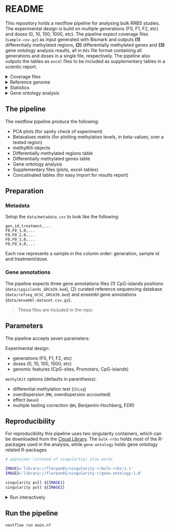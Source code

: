 # README

This repository holds a nextflow pipeline for analysing bulk RRBS studies. The experimental design is build on multiple generations (F0, F1, F2, etc) and doses (0, 10, 100, 1000, etc). The pipeline expect coverage files (`sample.cov.gz`) as input generated with Bismark and outputs **(1)** differentially methylated regions, **(2)** differentially methylated genes and **(3)** gene ontology analysis results, all in `Rds` file format containing all generations and doses in a single file, respectively. The pipeline also outputs the tables as `excel` files to be included as supplementary tables in a scientic report.

<details>
  <summary>Coverage files</summary>

>To generate methylation coverage files from sequencing files refer to [nf-core/methylseq pipeline](https://nf-co.re/methylseq/latest/)

</details>

<details>
  <summary>Reference genome</summary>

>This pipeline is per default setup for the [mouse genome (GRCm39)](https://www.ensembl.org/Mus_musculus/)

</details>

<details>
  <summary>Statistics</summary>

>Differentially methylated regions are identified with the R-package [`methylKit`](https://bioconductor.org/packages/release/bioc/html/methylKit.html), using logistic regression test and with overdispertion correction and calulating the generic mean methylation between groups. `FDR < 0.01` was used for multiple testing correction (Benjamini-Hochberg qvalue).

</details> 

<details>
  <summary>Gene ontology analysis</summary>


>To investigate if any biological functions, processes or pathways are enriched (over-represented) the _Over Representation Analysis (ORA)_ [Boyle et al., 2004](https://doi.org/10.1093/bioinformatics/bth456) method is used. ORA uses hypergeometric distribution and compares the differentially methylated genes with all genes in the dataset. The _p_-values are adjusted to _q_-values for multiple corretion (significance threshold `qvalue < 0.2`).

>Enrichment is analysed in three databases; (1) Gene Ontology (**GO**), (2) Kyoto Encyclopedia of Genes and Genomes (**KEGG**), and **Reactome** pathways. GO and KEGG enrichment are tested with the R-package [`clusterProfiler`](https://bioconductor.org/packages/release/bioc/html/clusterProfiler.html), [Yu et al., 2012](https://doi.org/10.1089/omi.2011.0118), [Wu et al., 2021](https://doi.org/10.1016/j.xinn.2021.100141). The reactome pathways are tested with the R-package [`ReactomePA`](https://bioconductor.org/packages/release/bioc/html/ReactomePA.html), [Yu et al., 2016](https://doi.org/10.1039/C5MB00663E). 

</details>

## The pipeline

The nextflow pipeline produce the following:

+ PCA plots (for sanity check of experiment)
+ Betavalues matrix (for plotting methylation levels, in beta-values, over a tested region)
+ methylKit-objects
+ Differentially methylated regions table
+ Differentially methylated genes table
+ Gene ontology analysis
+ Supplementary files (plots, excel-tables)
+ Concatinated tables (for easy import for results report)

## Preparation

### Metadata

Setup the `data/metadata.csv` to look like the following:

```csv
gen,id,treatment,...
F0,F0_1,0,...
F0,F0_2,0,...
F0,F0_3,0,...
F0,F0_4,0,...
```

Each row represents a sample in the column order: generation, sample id and treatment/dose.

### Gene annotations

The pipeline expects three gene annotations files (1) CpG-islands positions (`data/cpgislands_GRCm39.bed`), (2) curated reference sequencing database (`data/refseq_UCSC_GRCm39.bed`) and ensembl gene annotations (`data/ensembl-dataset.csv.gz`).

>These files are included in the repo

## Parameters

The pipeline accepts seven parameters:

Experimental design:

+ generations (F0, F1, F2, etc)
+ doses (0, 10, 100, 1000, etc)
+ genomic features (CpG-sites, Promoters, CpG-islands)

`methylKit` options (defaults in parenthesis):

+ differential methylation test (`Chisq`)
+ overdispersion (`MN`, overdispersion accounted)
+ effect (`mean`)
+ multiple testing correction (`BH`, Benjamini-Hochberg, FDR)

## Reproducibility

For reproducibility this pipeline uses two singularity containers, which can be downloaded from the [Cloud Library](https://cloud.sylabs.io/library). The `bulk-rrbs` holds most of the R-packages used in the analysis, while `gene-ontology` holds gene ontology related R-packages

```sh
# apptainer (instead of singulartiy) also works

IMAGE1='library://flerpan01/singularity-r/bulk-rrbs:1.1'
IMAGE2='library://flerpan01/singularity-r/gene-ontology:1.0'

singularity pull ${IMAGE1}
singularity pull ${IMAGE2}
```

<details>
  <summary>Run interactively</summary>

To run scripts manually with the containers use the `exec` flag or run the script interactively with `shell`.

```sh
# execute script
singularity exec ${IMAGE} <scriptfile>

# run script interactively
singularity shell ${IMAGE}
$ Rscript <scriptfile>
```

</details>

## Run the pipeline

```sh
nextflow run main.nf
```